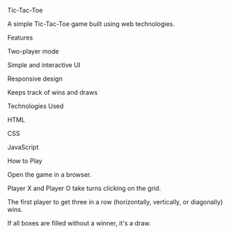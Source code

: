 Tic-Tac-Toe

A simple Tic-Tac-Toe game built using web technologies.

Features

Two-player mode

Simple and interactive UI

Responsive design

Keeps track of wins and draws

Technologies Used

HTML

CSS

JavaScript

How to Play

Open the game in a browser.

Player X and Player O take turns clicking on the grid.

The first player to get three in a row (horizontally, vertically, or diagonally) wins.

If all boxes are filled without a winner, it's a draw.
